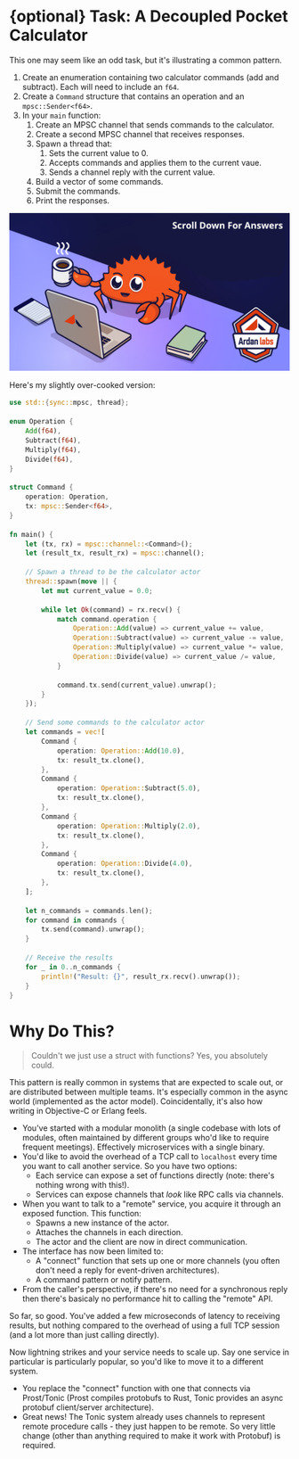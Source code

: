 # {optional} Task: A Decoupled Pocket Calculator

This one may seem like an odd task, but it's illustrating a common pattern.

1. Create an enumeration containing two calculator commands (add and subtract). Each will need to include an `f64`.
2. Create a `Command` structure that contains an operation and an `mpsc::Sender<f64>`.
3. In your `main` function:
    1. Create an MPSC channel that sends commands to the calculator.
    2. Create a second MPSC channel that receives responses.
    3. Spawn a thread that:
        1. Sets the current value to 0.
        2. Accepts commands and applies them to the current vaue.
        3. Sends a channel reply with the current value.
    4. Build a vector of some commands.
    5. Submit the commands.
    6. Print the responses.

![](../images/ScrollTime.png)

Here's my slightly over-cooked version:

```rust
use std::{sync::mpsc, thread};

enum Operation {
    Add(f64),
    Subtract(f64),
    Multiply(f64),
    Divide(f64),
}

struct Command {
    operation: Operation,
    tx: mpsc::Sender<f64>,
}

fn main() {
    let (tx, rx) = mpsc::channel::<Command>();
    let (result_tx, result_rx) = mpsc::channel();

    // Spawn a thread to be the calculator actor
    thread::spawn(move || {
        let mut current_value = 0.0;

        while let Ok(command) = rx.recv() {
            match command.operation {
                Operation::Add(value) => current_value += value,
                Operation::Subtract(value) => current_value -= value,
                Operation::Multiply(value) => current_value *= value,
                Operation::Divide(value) => current_value /= value,
            }

            command.tx.send(current_value).unwrap();
        }
    });

    // Send some commands to the calculator actor
    let commands = vec![
        Command {
            operation: Operation::Add(10.0),
            tx: result_tx.clone(),
        },
        Command {
            operation: Operation::Subtract(5.0),
            tx: result_tx.clone(),
        },
        Command {
            operation: Operation::Multiply(2.0),
            tx: result_tx.clone(),
        },
        Command {
            operation: Operation::Divide(4.0),
            tx: result_tx.clone(),
        },
    ];

    let n_commands = commands.len();
    for command in commands {
        tx.send(command).unwrap();
    }

    // Receive the results
    for _ in 0..n_commands {
        println!("Result: {}", result_rx.recv().unwrap());
    }
}
```

# Why Do This?

> Couldn't we just use a struct with functions? Yes, you absolutely could.

This pattern is really common in systems that are expected to scale out, or are distributed between multiple teams. It's especially common in the async world (implemented as the actor model). Coincidentally, it's also how writing in Objective-C or Erlang feels.

* You've started with a modular monolith (a single codebase with lots of modules, often maintained by different groups who'd like to require frequent meetings). Effectively microservices with a single binary.
* You'd like to avoid the overhead of a TCP call to `localhost` every time you want to call another service. So you have two options:
    * Each service can expose a set of functions directly (note: there's nothing wrong with this!).
    * Services can expose channels that *look* like RPC calls via channels.
* When you want to talk to a "remote" service, you acquire it through an exposed function. This function:
    * Spawns a new instance of the actor.
    * Attaches the channels in each direction.
    * The actor and the client are now in direct communication.
* The interface has now been limited to:
    * A "connect" function that sets up one or more channels (you often don't need a reply for event-driven architectures).
    * A command pattern or notify pattern.
* From the caller's perspective, if there's no need for a synchronous reply then there's basicaly no performance hit to calling the "remote" API.

So far, so good. You've added a few microseconds of latency to receiving results, but nothing compared to the overhead of using a full TCP session (and a lot more than just calling directly).

Now lightning strikes and your service needs to scale up. Say one service in particular is particularly popular, so you'd like to move it to a different system.

* You replace the "connect" function with one that connects via Prost/Tonic (Prost compiles protobufs to Rust, Tonic provides an async protobuf client/server architecture).
* Great news! The Tonic system already uses channels to represent remote procedure calls - they just happen to be remote. So very little change (other than anything required to make it work with Protobuf) is required.
